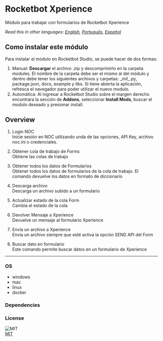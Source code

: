 # Rocketbot Xperience
  
Módulo para trabajar con formularios de Rocketbot Xperience  

*Read this in other languages: [English](README.md), [Português](README.pr.md), [Español](README.es.md)*

## Como instalar este módulo
  
Para instalar el módulo en Rocketbot Studio, se puede hacer de dos formas:
1. Manual: __Descargar__ el archivo .zip y descomprimirlo en la carpeta modules. El nombre de la carpeta debe ser el mismo al del módulo y dentro debe tener los siguientes archivos y carpetas: \__init__.py, package.json, docs, example y libs. Si tiene abierta la aplicación, refresca el navegador para poder utilizar el nuevo modulo.
2. Automática: Al ingresar a Rocketbot Studio sobre el margen derecho encontrara la sección de **Addons**, seleccionar **Install Mods**, buscar el modulo deseado y presionar install.  


## Overview


1. Login NOC  
Inicie sesión en NOC utilizando unda de las opciones, API Key, archivo noc.ini o credenciales.

2. Obtener cola de trabajo de Forms  
Obtiene las colas de trabajo

3. Obtener todos los datos de Formularios  
Obtener todos los datos de formularios de la cola de trabajo. El comando devuelve los datos en formato de diccionario

4. Descarga archivo  
Descarga un archivo subido a un formulario

5. Actualizar estado de la cola Form  
Cambia el estado de la cola

6. Devolver Mensaje a Xperience  
Devuelve un mensaje al formulario Xperience

7. Envía un archivo a Xperience  
Envía un archivo siempre que esté activa la opción SEND API del Form

8. Buscar dato en formulario  
Este comando permite buscar datos en un formulario de Xperience  




----
### OS

- windows
- mac
- linux
- docker

### Dependencies

### License
  
![MIT](https://camo.githubusercontent.com/107590fac8cbd65071396bb4d04040f76cde5bde/687474703a2f2f696d672e736869656c64732e696f2f3a6c6963656e73652d6d69742d626c75652e7376673f7374796c653d666c61742d737175617265)  
[MIT](http://opensource.org/licenses/mit-license.ph)